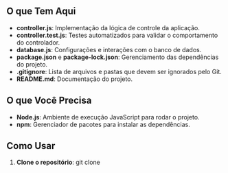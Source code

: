 ## O que Tem Aqui

- **controller.js**: Implementação da lógica de controle da aplicação.
- **controller.test.js**: Testes automatizados para validar o comportamento do controlador.
- **database.js**: Configurações e interações com o banco de dados.
- **package.json** e **package-lock.json**: Gerenciamento das dependências do projeto.
- **.gitignore**: Lista de arquivos e pastas que devem ser ignorados pelo Git.
- **README.md**: Documentação do projeto.

## O que Você Precisa

- **Node.js**: Ambiente de execução JavaScript para rodar o projeto.
- **npm**: Gerenciador de pacotes para instalar as dependências.

## Como Usar

1. **Clone o repositório**: 
git clone 
